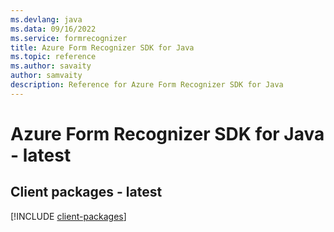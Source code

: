 ```yaml
---
ms.devlang: java
ms.data: 09/16/2022
ms.service: formrecognizer
title: Azure Form Recognizer SDK for Java
ms.topic: reference
ms.author: savaity
author: samvaity
description: Reference for Azure Form Recognizer SDK for Java
---
```

# Azure Form Recognizer SDK for Java - latest

## Client packages - latest
[!INCLUDE [client-packages](form-recognizer-client-index.md)]